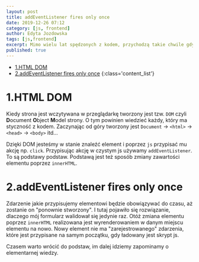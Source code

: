 ```yaml
---
layout: post
title: addEventListener fires only once
date: 2019-12-26 07:12
category: [js, frontend]
author: Edyta Jozdowska
tags: [js,frontend]
excerpt: Mimo wielu lat spędzonych z kodem, przychodzą takie chwile gdy stajesz podczas pisania i zastanawiasz się "o co tutaj chodzi". Pomroczność jasna? Miałam tak ostatnio podczas pisania prostego validatora formularza. Walidacja formularza działała, ale tylko raz. 
published: true
---
```

<!-- TOC -->

- [1.HTML DOM](#1html-dom)
- [2.addEventListener fires only once](#2addeventlistener-fires-only-once)
{:class='content_list'}
<!-- /TOC -->

# 1.HTML DOM
Kiedy strona jest wczytywana w przeglądarkę tworzony jest tzw. `DOM` czyli **D**ocument **O**bject **M**odel strony. O tym powinien wiedzieć każdy, który ma styczność z kodem. Zaczynając od góry tworzony jest `Document` &rarr; `<html>` &rarr; `<head>` &rarr; `<body>` itd...

Dzięki DOM jesteśmy w stanie znaleźć element i poprzez `js` przypisać mu akcję np. `click`. Przypisując akcję w czystym js używamy `addEventListener`. To są podstawy podstaw. Podstawą jest też sposób zmiany zawartości elementu poprzez `innerHTML`. 

# 2.addEventListener fires only once
 Zdarzenie jakie przypisujemy elementowi będzie obowiązywać do czasu, aż zostanie on "ponownie stworzony". I tutaj pojawiło się rozwiązanie, dlaczego mój formularz walidował się jedynie raz. Otóż zmiana elementu poprzez `innerHTML` realizowana jest wyrenderowaniem w danym miejscu elementu na nowo. Nowy element nie ma "zarejestrowanego" zdarzenia, które jest przypisane na samym początku, gdy ładowany jest skrypt js. 
 
 Czasem warto wrócić do podstaw, im dalej idziemy zapominamy o elementarnej wiedzy.
